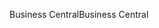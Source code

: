 <span data-ttu-id="99ea2-101">Business Central</span><span class="sxs-lookup"><span data-stu-id="99ea2-101">Business Central</span></span>
